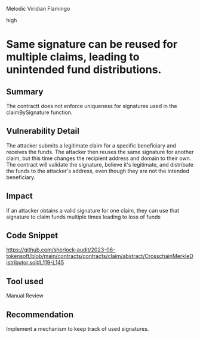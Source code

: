 Melodic Viridian Flamingo

high

# Same signature can be reused for multiple claims, leading to unintended fund distributions.

## Summary
The contractt does not enforce uniqueness for signatures used in the claimBySignature function.
## Vulnerability Detail
The attacker submits a legitimate claim for a specific beneficiary and receives the funds.
The attacker then reuses the same signature for another claim, but this time changes the recipient address and domain to their own.
The contract will validate the signature, believe it's legitimate, and distribute the funds to the attacker's address, even though they are not the intended beneficiary.
## Impact
If an attacker obtains a valid signature for one claim, they can use that signature to claim funds multiple times leading to loss of funds
## Code Snippet
https://github.com/sherlock-audit/2023-06-tokensoft/blob/main/contracts/contracts/claim/abstract/CrosschainMerkleDistributor.sol#L119-L145
## Tool used

Manual Review

## Recommendation
Implement a mechanism to keep track of used signatures.